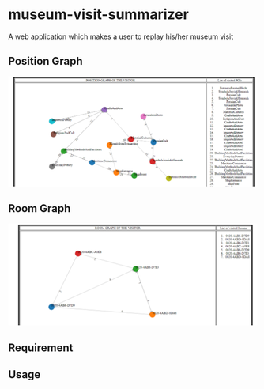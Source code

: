 # museum-visit-summarizer
A web application which makes a user to replay his/her museum visit

## Position Graph
![picture](examplePositionGraph.PNG)

## Room Graph
![picture](exampleRoomGraph.PNG)

## Requirement


## Usage

